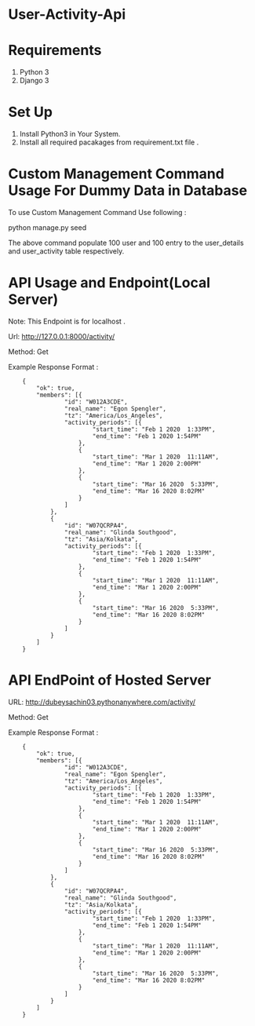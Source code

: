 # User-Activity-Api

# Requirements
1. Python 3
2. Django 3


# Set Up
1. Install Python3 in Your System.
2. Install all required pacakages from requirement.txt file .


# Custom Management Command Usage For Dummy Data in Database

To use Custom Management Command Use following :

python manage.py seed

The above command populate 100 user and 100 entry to the user_details and user_activity table respectively.


# API Usage and Endpoint(Local Server)

Note: This Endpoint is for localhost .

Url: http://127.0.0.1:8000/activity/  

Method: Get

Example Response Format :

		{
			"ok": true,
			"members": [{
					"id": "W012A3CDE",
					"real_name": "Egon Spengler",
					"tz": "America/Los_Angeles",
					"activity_periods": [{
							"start_time": "Feb 1 2020  1:33PM",
							"end_time": "Feb 1 2020 1:54PM"
						},
						{
							"start_time": "Mar 1 2020  11:11AM",
							"end_time": "Mar 1 2020 2:00PM"
						},
						{
							"start_time": "Mar 16 2020  5:33PM",
							"end_time": "Mar 16 2020 8:02PM"
						}
					]
				},
				{
					"id": "W07QCRPA4",
					"real_name": "Glinda Southgood",
					"tz": "Asia/Kolkata",
					"activity_periods": [{
							"start_time": "Feb 1 2020  1:33PM",
							"end_time": "Feb 1 2020 1:54PM"
						},
						{
							"start_time": "Mar 1 2020  11:11AM",
							"end_time": "Mar 1 2020 2:00PM"
						},
						{
							"start_time": "Mar 16 2020  5:33PM",
							"end_time": "Mar 16 2020 8:02PM"
						}
					]
				}
			]
		}



# API EndPoint of Hosted Server

URL: http://dubeysachin03.pythonanywhere.com/activity/

Method: Get

Example Response Format :

		{
			"ok": true,
			"members": [{
					"id": "W012A3CDE",
					"real_name": "Egon Spengler",
					"tz": "America/Los_Angeles",
					"activity_periods": [{
							"start_time": "Feb 1 2020  1:33PM",
							"end_time": "Feb 1 2020 1:54PM"
						},
						{
							"start_time": "Mar 1 2020  11:11AM",
							"end_time": "Mar 1 2020 2:00PM"
						},
						{
							"start_time": "Mar 16 2020  5:33PM",
							"end_time": "Mar 16 2020 8:02PM"
						}
					]
				},
				{
					"id": "W07QCRPA4",
					"real_name": "Glinda Southgood",
					"tz": "Asia/Kolkata",
					"activity_periods": [{
							"start_time": "Feb 1 2020  1:33PM",
							"end_time": "Feb 1 2020 1:54PM"
						},
						{
							"start_time": "Mar 1 2020  11:11AM",
							"end_time": "Mar 1 2020 2:00PM"
						},
						{
							"start_time": "Mar 16 2020  5:33PM",
							"end_time": "Mar 16 2020 8:02PM"
						}
					]
				}
			]
		}
